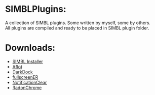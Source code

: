 # SIMBLPlugins:

A collection of SIMBL plugins. Some written by myself, some by others.    
All plugins are compiled and ready to be placed in SIMBL plugin folder.

# Downloads:

- [SIMBL Installer](https://github.com/w0lfschild/SIMBLPlugins/raw/master/_SIMBLInstaller/_SIMBLInstaller.zip)
- [Aflot](https://github.com/w0lfschild/SIMBLPlugins/raw/master/Afloat/Afloat.zip)
- [DarkDock](https://github.com/w0lfschild/SIMBLPlugins/raw/master/DarkDock/DarkDock.zip)
- [fullscreenER](https://github.com/w0lfschild/SIMBLPlugins/raw/master/fullscreenER/_fullscreenER.zip)
- [NotificationClear](https://github.com/w0lfschild/SIMBLPlugins/raw/master/NotificationClear/NotificationClear.zip)
- [RadonChrome](https://github.com/w0lfschild/SIMBLPlugins/raw/master/RadonChrome/RadonChrome.zip)
